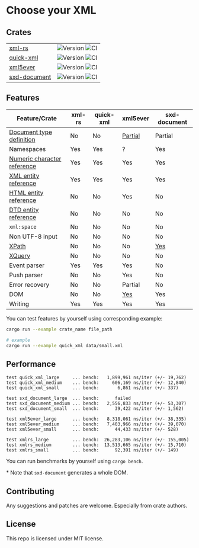 # Choose your XML

## Crates

| | |
| --- | --- |
| [xml-rs](https://crates.io/crates/xml-rs) | ![Version][xml-rs-version] ![CI][xml-rs-travis] |
| [quick-xml](https://crates.io/crates/quick-xml) | ![Version][quick-xml-version] ![CI][quick-xml-travis] |
| [xml5ever](https://crates.io/crates/xml5ever) | ![Version][xml5ever-version] ![CI][xml5ever-travis] |
| [sxd-document](https://crates.io/crates/sxd-document) | ![Version][sxd-document-version] ![CI][sxd-document-travis] |

[xml-rs-version]: https://img.shields.io/crates/v/xml-rs.svg
[quick-xml-version]: https://img.shields.io/crates/v/quick-xml.svg
[xml5ever-version]: https://img.shields.io/crates/v/xml5ever.svg
[sxd-document-version]: https://img.shields.io/crates/v/sxd-document.svg

[xml-rs-travis]: https://img.shields.io/travis/netvl/xml-rs.svg
[quick-xml-travis]: https://img.shields.io/travis/tafia/quick-xml.svg
[xml5ever-travis]: https://img.shields.io/travis/servo/html5ever.svg
[sxd-document-travis]: https://img.shields.io/travis/shepmaster/sxd-document.svg

## Features

| Feature/Crate                 | xml-rs           | quick-xml        | xml5ever         | sxd-document     |
| ----------------------------- | ---------------- | ---------------- | ---------------- | ---------------- |
| [Document type definition]    | No               | No               | [Partial][1:3]   | Partial          |
| Namespaces                    | Yes              | Yes              | ?                | Yes              |
| [Numeric character reference] | Yes              | Yes              | Yes              | Yes              |
| [XML entity reference]        | Yes              | Yes              | Yes              | Yes              |
| [HTML entity reference]       | No               | No               | Yes              | No               |
| [DTD entity reference]        | No               | No               | No               | No               |
| `xml:space`                   | No               | No               | No               | No               |
| Non UTF-8 input               | No               | No               | No               | No               |
| [XPath]                       | No               | No               | No               | [Yes][7:4]       |
| [XQuery]                      | No               | No               | No               | No               |
| Event parser                  | Yes              | Yes              | Yes              | No               |
| Push parser                   | No               | No               | Yes              | No               |
| Error recovery                | No               | No               | Partial          | No               |
| DOM                           | No               | No               | [Yes][11:3]      | Yes              |
| Writing                       | Yes              | Yes              | Yes              | Yes              |

[Document type definition]: https://en.wikipedia.org/wiki/Document_type_definition
[Numeric character reference]: https://en.wikipedia.org/wiki/Numeric_character_reference
[XPath]: https://en.wikipedia.org/wiki/XPath
[XQuery]: https://en.wikipedia.org/wiki/XQuery
[XML entity reference]: https://en.wikipedia.org/wiki/List_of_XML_and_HTML_character_entity_references#Predefined_entities_in_XML
[HTML entity reference]: https://en.wikipedia.org/wiki/List_of_XML_and_HTML_character_entity_references#Character_entity_references_in_HTML
[DTD entity reference]: https://en.wikipedia.org/wiki/List_of_XML_and_HTML_character_entity_references#Character_reference_overview

[1:3]: https://github.com/servo/html5ever/blob/master/xml5ever/README.md#when-you-shouldnt-use-it
[11:3]: https://github.com/servo/html5ever/blob/master/markup5ever/rcdom.rs
[7:4]: https://crates.io/crates/sxd-xpath

You can test features by yourself using corresponding example:

```bash
cargo run --example crate_name file_path

# example
cargo run --example quick_xml data/small.xml
```

## Performance

```
test quick_xml_large     ... bench:   1,899,961 ns/iter (+/- 19,762)
test quick_xml_medium    ... bench:     606,169 ns/iter (+/- 12,840)
test quick_xml_small     ... bench:       6,861 ns/iter (+/- 337)

test sxd_document_large  ... bench:      failed
test sxd_document_medium ... bench:   2,556,833 ns/iter (+/- 53,307)
test sxd_document_small  ... bench:      39,422 ns/iter (+/- 1,562)

test xml5ever_large      ... bench:   8,318,061 ns/iter (+/- 38,335)
test xml5ever_medium     ... bench:   7,403,966 ns/iter (+/- 39,070)
test xml5ever_small      ... bench:      44,433 ns/iter (+/- 528)

test xmlrs_large         ... bench:  26,283,106 ns/iter (+/- 155,005)
test xmlrs_medium        ... bench:  13,513,665 ns/iter (+/- 15,710)
test xmlrs_small         ... bench:      92,391 ns/iter (+/- 149)
```

You can run benchmarks by yourself using `cargo bench`.

\* Note that `sxd-document` generates a whole DOM.

## Contributing

Any suggestions and patches are welcome. Especially from crate authors.

## License

This repo is licensed under MIT license.
